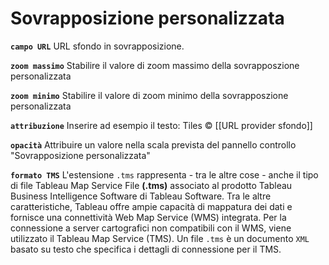 # Sovrapposizione personalizzata

**`campo URL`** 
URL sfondo in sovrapposizione.

**`zoom massimo`**
Stabilire il valore di zoom massimo della sovrapposzione personalizzata

**`zoom minimo`**
Stabilire il valore di zoom minimo della sovrapposzione personalizzata

**`attribuzione`**
Inserire ad esempio il testo: Tiles © [[URL provider sfondo]] 

**`opacità`**
Attribuire un valore nella scala prevista del pannello controllo "Sovrapposizione personalizzata"

**`formato TMS`**
L'estensione `.tms` rappresenta - tra le altre cose - anche il tipo di file Tableau Map Service File **(.tms)** associato al prodotto Tableau Business Intelligence Software di Tableau Software. Tra le altre caratteristiche, Tableau offre ampie capacità di mappatura dei dati e fornisce una connettività Web Map Service (WMS) integrata. Per la connessione a server cartografici non compatibili con il WMS, viene utilizzato il Tableau Map Service (TMS). Un file `.tms` è un documento `XML` basato su testo che specifica i dettagli di connessione per il TMS.
